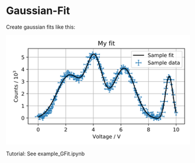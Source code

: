 # Gaussian-Fit

Create gaussian fits like this:

![Example plot](./examples/example_plot.png "Example")

Tutorial:
See example_GFit.ipynb
